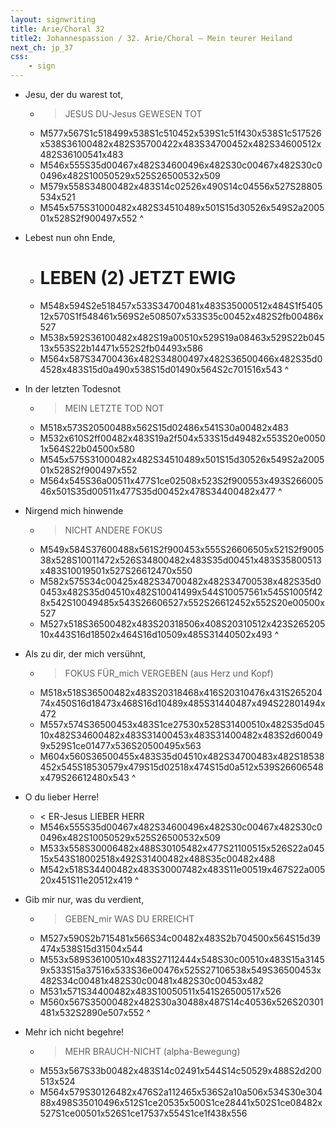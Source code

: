 ```yaml
---
layout: signwriting
title: Arie/Choral 32
title2: Johannespassion / 32. Arie/Choral – Mein teurer Heiland 
next_ch: jp_37
css:
    - sign
---
```


<!--
https://www.signbank.org/signpuddle2.0/searchword.php
https://www.sutton-signwriting.io/signmaker
-->

<!--
Arie Choral:  Mein teurer Heiland 

Jesu, der du warest tot,
lebest nun ohn Ende,
in der letzten Todesnot,
nirgend mich hinwende

als zu dir, der mich versühnt,
o du lieber Herre,
gib mir nur, was du verdient,
mehr ich nicht begehre.
-->

- Jesu,   der du      warest         tot,
    + > JESUS DU-Jesus GEWESEN TOT
    + M577x567S1c518499x538S1c510452x539S1c51f430x538S1c517526x538S36100482x482S35700422x483S34700452x482S34600512x482S36100541x483
    + M546x555S35d00467x482S34600496x482S30c00467x482S30c00496x482S10050529x525S26500532x509
    + M579x558S34800482x483S14c02526x490S14c04556x527S28805534x521
    + M545x575S31000482x482S34510489x501S15d30526x549S2a200501x528S2f900497x552
^

- Lebest   nun ohn Ende,
    + # LEBEN (2)   JETZT    EWIG
    + M548x594S2e518457x533S34700481x483S35000512x484S1f540512x570S1f548461x569S2e508507x533S35c00452x482S2fb00486x527
    + M538x592S36100482x482S19a00510x529S19a08463x529S22b04513x553S22b14471x552S2fb04493x586
    + M564x587S34700436x482S34800497x482S36500466x482S35d04528x483S15d0a490x538S15d01490x564S2c701516x543
^

- In der letzten   Todesnot
    + > MEIN  LETZTE TOD NOT
    + M518x573S20500488x562S15d02486x541S30a00482x483
    + M532x610S2ff00482x483S19a2f504x533S15d49482x553S20e00501x564S22b04500x580
    + M545x575S31000482x482S34510489x501S15d30526x549S2a200501x528S2f900497x552
    + M564x545S36a00511x477S1ce02508x523S2f900553x493S26600546x501S35d00511x477S35d00452x478S34400482x477
^

- Nirgend mich       hinwende
    + > NICHT    ANDERE FOKUS
    + M549x584S37600488x561S2f900453x555S26606505x521S2f900538x528S10011472x526S34800482x483S35d00451x483S35800513x483S10019501x527S26612470x550
    + M582x575S34c00425x482S34700482x482S34700538x482S35d00453x482S35d04510x482S10041499x544S10057561x545S1005f428x542S10049485x543S26606527x552S26612452x552S20e00500x527
    + M527x518S36500482x483S20318506x408S20310512x423S26520510x443S16d18502x464S16d10509x485S31440502x493
^

- Als zu dir, der mich   versühnt,
    + > FOKUS      FÜR_mich VERGEBEN (aus Herz und Kopf)
    + M518x518S36500482x483S20318468x416S20310476x431S26520474x450S16d18473x468S16d10489x485S31440487x494S22801494x472
    + M557x574S36500453x483S1ce27530x528S31400510x482S35d04510x482S34600482x483S31400453x483S31400482x483S2d600499x529S1ce01477x536S20500495x563
    + M604x560S36500455x483S35d04510x482S34700483x482S18538452x545S18530579x479S15d02518x474S15d0a512x539S26606548x479S26612480x543
^

- O du        lieber       Herre!
    + < ER-Jesus LIEBER  HERR
    + M546x555S35d00467x482S34600496x482S30c00467x482S30c00496x482S10050529x525S26500532x509
    + M533x558S30006482x488S30105482x477S21100515x526S22a04515x543S18002518x492S31400482x488S35c00482x488
    + M542x518S34400482x483S30007482x483S11e00519x467S22a00520x451S11e20512x419
^

- Gib mir nur, was   du  verdient,
    + > GEBEN_mir  WAS DU ERREICHT
    + M527x590S2b715481x566S34c00482x483S2b704500x564S15d39474x538S15d31504x544
    + M553x589S36100510x483S27112444x548S30c00510x483S15a31459x533S15a37516x533S36e00476x525S27106538x549S36500453x482S34c00481x482S30c00481x482S30c00453x482
    + M531x571S34400482x483S10050511x541S26500517x526
    + M560x567S35000482x482S30a30488x487S14c40536x526S20301481x532S2890e507x552
^

- Mehr ich nicht begehre!
    + > MEHR     BRAUCH-NICHT (alpha-Bewegung)  
    + M553x567S33b00482x483S14c02491x544S14c50529x488S2d200513x524
    + M564x579S30126482x476S2a112465x536S2a10a506x534S30e30488x498S35010496x512S1ce20535x500S1ce28441x502S1ce08482x527S1ce00501x526S1ce17537x554S1ce1f438x556


